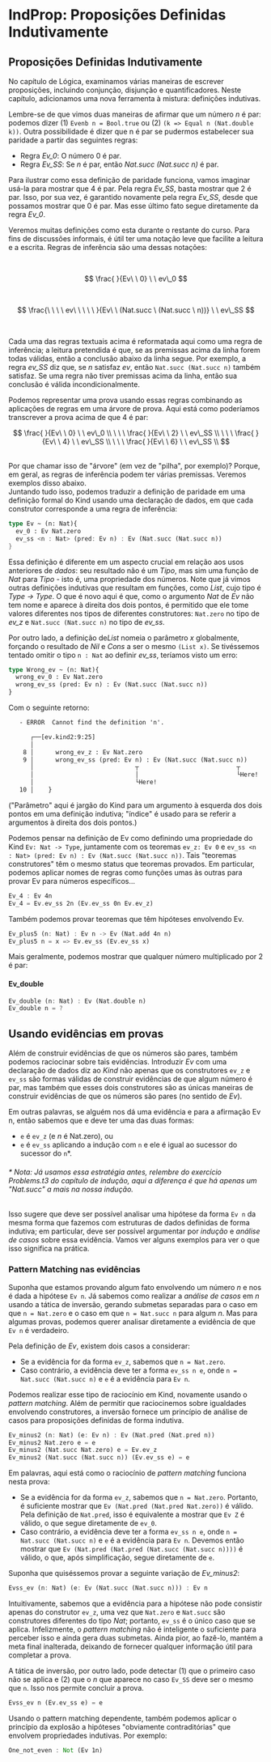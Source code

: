 # IndProp:  Proposições Definidas Indutivamente

## Proposições Definidas Indutivamente

No capítulo de Lógica, examinamos várias maneiras de escrever proposições, incluindo conjunção, disjunção e quantificadores. Neste capítulo, adicionamos uma nova ferramenta à mistura: definições indutivas.

Lembre-se de que vimos duas maneiras de afirmar que um número *n* é par: podemos dizer (1) ``Evenb n = Bool.true`` ou (2) `(k => Equal n (Nat.double k))`. Outra possibilidade é dizer que n é par se pudermos estabelecer sua paridade a partir das seguintes regras:

  - Regra *Ev_0*: O número 0 é par. 
  - Regra *Ev_SS*: Se *n* é par, então *Nat.succ (Nat.succ n)* é par.

Para ilustrar como essa definição de paridade funciona, vamos imaginar usá-la para mostrar que 4 é par. Pela regra *Ev_SS*, basta mostrar que 2 é par. Isso, por sua vez, é garantido novamente pela regra *Ev_SS*, desde que possamos mostrar que 0 é par. Mas esse último fato segue diretamente da regra *Ev_0*.

Veremos muitas definições como esta durante o restante do curso. Para fins de discussões informais, é útil ter uma notação leve que facilite a leitura e a escrita. Regras de inferência são uma dessas notações:

<br> 

$$ 
\frac{  }{Ev\ \ 0} \ \ ev\_0
$$

<br>

$$ 
\frac{\ \ \ \  ev\ \  \ \ \  }{Ev\ \ (Nat.succ \ (Nat.succ \ n))} \ \ ev\_SS
$$

<br>


Cada uma das regras textuais acima é reformatada aqui como uma regra de inferência; a leitura pretendida é que, se as premissas acima da linha forem todas válidas, então a conclusão abaixo da linha segue. Por exemplo, a regra *ev_SS* diz que, se *n* satisfaz *ev*, então `Nat.succ (Nat.succ n)` também satisfaz. Se uma regra não tiver premissas acima da linha, então sua conclusão é válida incondicionalmente.

Podemos representar uma prova usando essas regras combinando as aplicações de regras em uma árvore de prova. Aqui está como poderíamos transcrever a prova acima de que 4 é par:

$$
\frac{  }{Ev\ \ 0} \ \ ev\_0 \\
\ \ \ \frac{  }{Ev\ \ 2} \ \ ev\_SS \\
\ \ \ \frac{  }{Ev\ \ 4} \ \ ev\_SS \\
\ \ \ \frac{  }{Ev\ \ 6} \ \ ev\_SS \\
$$

<br>
Por que chamar isso de "árvore" (em vez de "pilha", por exemplo)? Porque, em geral, as regras de inferência podem ter várias premissas. Veremos exemplos disso abaixo.

<br>
Juntando tudo isso, podemos traduzir a definição de paridade em uma definição formal do Kind usando uma declaração de dados, em que cada construtor corresponde a uma regra de inferência:

```rust ignore
type Ev ~ (n: Nat){
  ev_0 : Ev Nat.zero
  ev_ss <n : Nat> (pred: Ev n) : Ev (Nat.succ (Nat.succ n))
}
```

Essa definição é diferente em um aspecto crucial em relação aos usos anteriores de *dados*: seu resultado não é um *Tipo*, mas sim uma função de *Nat* para *Tipo* - isto é, uma propriedade dos números. Note que já vimos outras definições indutivas que resultam em funções, como *List*, cujo tipo é *Type -> Type*. O que é novo aqui é que, como o argumento *Nat* de *Ev* não tem nome e aparece à direita dos dois pontos, é permitido que ele tome valores diferentes nos tipos de diferentes construtores: `Nat.zero` no tipo de *ev_z* e `Nat.succ (Nat.succ n)` no tipo de *ev_ss*.

Por outro lado, a definição de*List* nomeia o parâmetro *x* globalmente, forçando o resultado de *Nil* e *Cons* a ser o mesmo `(List x)`. Se tivéssemos tentado omitir o tipo `n : Nat` ao definir *ev_ss*, teríamos visto um erro:

```rust ignore
type Wrong_ev ~ (n: Nat){
  wrong_ev_0 : Ev Nat.zero
  wrong_ev_ss (pred: Ev n) : Ev (Nat.succ (Nat.succ n))
}
```
Com o seguinte retorno:

```diff ignore
   - ERROR  Cannot find the definition 'n'.

      ┌──[ev.kind2:9:25]
      │
    8 │      wrong_ev_z : Ev Nat.zero
    9 │      wrong_ev_ss (pred: Ev n) : Ev (Nat.succ (Nat.succ n))
      │                            ┬                           ┬
      │                            │                           └Here!
      │                            └Here!
   10 │    }

```
("Parâmetro" aqui é jargão do Kind para um argumento à esquerda dos dois pontos em uma definição indutiva; "índice" é usado para se referir a argumentos à direita dos dois pontos.)

Podemos pensar na definição de Ev como definindo uma propriedade do Kind `Ev: Nat -> Type`, juntamente com os teoremas `ev_z: Ev 0` e `ev_ss <n : Nat> (pred: Ev n) : Ev (Nat.succ (Nat.succ n))`. Tais "teoremas construtores" têm o mesmo status que teoremas provados. Em particular, podemos aplicar nomes de regras como funções umas às outras para provar Ev para números específicos...

```rust ignore
Ev_4 : Ev 4n
Ev_4 = Ev.ev_ss 2n (Ev.ev_ss 0n Ev.ev_z)
```

Também podemos provar teoremas que têm hipóteses envolvendo Ev.

```rust ignore
Ev_plus5 (n: Nat) : Ev n -> Ev (Nat.add 4n n)
Ev_plus5 n = x => Ev.ev_ss (Ev.ev_ss x)
```

Mais geralmente, podemos mostrar que qualquer número multiplicado por 2 é par:


#### Ev_double

```rust ignore
Ev_double (n: Nat) : Ev (Nat.double n)
Ev_double n = ?
```

## Usando evidências em provas

 Além de construir evidências de que os números são pares, também podemos raciocinar sobre tais evidências. Introduzir *Ev* com uma declaração de dados diz ao *Kind* não apenas que os construtores `ev_z` e `ev_ss` são formas válidas de construir evidências de que algum número é par, mas também que esses dois construtores são as únicas maneiras de construir evidências de que os números são pares (no sentido de *Ev*).

Em outras palavras, se alguém nos dá uma evidência e para a afirmação Ev n, então sabemos que e deve ter uma das duas formas:

 - `e` é `ev_z` (e *n* é Nat.zero), ou
 - `e` é `ev_ss` aplicando a indução com `n`  e ele é igual ao sucessor do sucessor do `n`\*.     

###### * Nota: Já usamos essa estratégia antes, relembre do exercício *Problems.t3* do capítulo de indução, aqui a diferença é que há apenas um "Nat.succ" a mais na nossa indução.

Isso sugere que deve ser possível analisar uma hipótese da forma `Ev n` da mesma forma que fazemos com estruturas de dados definidas de forma indutiva; em particular, deve ser possível argumentar por *indução* e *análise de casos* sobre essa evidência. Vamos ver alguns exemplos para ver o que isso significa na prática.

### Pattern Matching  nas evidências

Suponha que estamos provando algum fato envolvendo um número *n* e nos é dada a hipótese `Ev n`. Já sabemos como realizar a *análise de casos* em *n* usando a tática de inversão, gerando submetas separadas para o caso em que `n = Nat.zero` e o caso em que `n = Nat.succ n` para algum *n*. Mas para algumas provas, podemos querer analisar diretamente a evidência de que `Ev n` é verdadeiro.

Pela definição de *Ev*, existem dois casos a considerar:
  - Se a evidência for da forma `ev_z`, sabemos que `n = Nat.zero`.
  - Caso contrário, a evidência deve ter a forma `ev_ss n e`, onde `n = Nat.succ (Nat.succ n)` e `e` é a evidência para `Ev n`.

Podemos realizar esse tipo de raciocínio em Kind, novamente usando o *pattern matching*. Além de permitir que raciocinemos sobre igualdades envolvendo construtores, a inversão fornece um princípio de análise de casos para proposições definidas de forma indutiva. <!-- Quando usada dessa forma, sua sintaxe é semelhante à da função destruct: passamos a ela uma lista de identificadores separados por caracteres | para nomear os argumentos de cada um dos possíveis construtores.-->

```rust ignore
Ev_minus2 (n: Nat) (e: Ev n) : Ev (Nat.pred (Nat.pred n))
Ev_minus2 Nat.zero e = e
Ev_minus2 (Nat.succ Nat.zero) e = Ev.ev_z
Ev_minus2 (Nat.succ (Nat.succ n)) (Ev.ev_ss e) = e
```

Em palavras, aqui está como o raciocínio de *pattern matching* funciona nesta prova:
  -  Se a evidência for da forma `ev_z`, sabemos que `n = Nat.zero`. Portanto, é suficiente
mostrar que `Ev (Nat.pred (Nat.pred Nat.zero))` é válido. Pela definição de `Nat.pred`, isso é
equivalente a mostrar que `Ev Z` é válido, o que segue diretamente de `ev_0`.
  -  Caso contrário, a evidência deve ter a forma `ev_ss n e`, onde
`n = Nat.succ (Nat.succ n)` e `e` é a evidência para `Ev n`. Devemos então mostrar que
`Ev (Nat.pred (Nat.pred (Nat.succ (Nat.succ n))))` é válido, o que, após simplificação, segue
diretamente de `e`.

Suponha que quiséssemos provar a seguinte variação de *Ev_minus2*:

```rust ignore
Evss_ev (n: Nat) (e: Ev (Nat.succ (Nat.succ n))) : Ev n
```

Intuitivamente, sabemos que a evidência para a hipótese não pode consistir apenas do construtor `ev_z`, uma vez que `Nat.zero` e `Nat.succ` são construtores diferentes do tipo *Nat*; portanto, `ev_ss` é o único caso que se aplica. Infelizmente, o *pattern matching* não é inteligente o suficiente para perceber isso e ainda gera duas submetas. Ainda pior, ao fazê-lo, mantém a meta final inalterada, deixando de fornecer qualquer informação útil para completar a prova.

A tática de inversão, por outro lado, pode detectar (1) que o primeiro caso não se aplica e (2) que o *n* que aparece no caso `Ev_SS` deve ser o mesmo que `n`. Isso nos permite concluir a prova.

```rust ignore
Evss_ev n (Ev.ev_ss e) = e 
```

Usando o pattern matching dependente, também podemos aplicar o princípio da explosão a hipóteses "obviamente contraditórias" que envolvem propriedades indutivas. Por exemplo:

```rust ignore
One_not_even : Not (Ev 1n)

```
